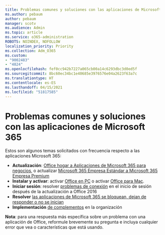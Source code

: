 ```yaml
---
title: Problemas comunes y soluciones con las aplicaciones de Microsoft 365
ms.author: pebaum
author: pebaum
manager: scotv
ms.audience: Admin
ms.topic: article
ms.service: o365-administration
ROBOTS: NOINDEX, NOFOLLOW
localization_priority: Priority
ms.collection: Adm_O365
ms.custom:
- "9002483"
- "4824"
ms.openlocfilehash: fef0cc942b7227a065cb00a14c6293dbc3d0ed5f
ms.sourcegitcommit: 8bc60ec34bc1e40685e3976576e04a2623f63a7c
ms.translationtype: HT
ms.contentlocale: es-ES
ms.lasthandoff: 04/15/2021
ms.locfileid: "51817585"
---
```

# <a name="common-issues-and-resolutions-with-microsoft-365-apps"></a>Problemas comunes y soluciones con las aplicaciones de Microsoft 365

Estos son algunos temas solicitados con frecuencia respecto a las aplicaciones Microsoft 365:

- **Actualización**: [Office hogar a Aplicaciones de Microsoft 365 para negocios](https://support.office.com/article/how-do-i-upgrade-office-ee68f6cf-422f-464a-82ec-385f65391350#OfficeVersion=Office_365_subscription), o actualizar [Microsoft 365 Empresa Estándar a Microsoft 365 Empresa Premium](https://docs.microsoft.com/microsoft-365/business/migrate-to-microsoft-365-business)
- **Instalar y activar**: activar [Office en PC](https://support.office.com/article/activate-office-5bd38f38-db92-448b-a982-ad170b1e187e) o activar [Office para Mac](https://support.office.com/article/activate-office-for-mac-7f6646b1-bb14-422a-9ad4-a53410fcefb2).
- **Iniciar sesión**: resolver [problemas de conexión](https://docs.microsoft.com/office365/troubleshoot/authentication/connection-issue-when-sign-in-office-2016) en el inicio de sesión después de la actualización a Office 2016
- **Resolver** [las aplicaciones de Microsoft 365 se bloquean, dejan de responder o no se inician](https://docs.microsoft.com/alchemyinsights/office-apps-don't-launch-start)
- **Implementación** [de complementos](https://docs.microsoft.com/microsoft-365/admin/manage/manage-deployment-of-add-ins?view=o365-worldwide) en la organización

**Nota**: para una respuesta más específica sobre un problema con una aplicación de Office, reformule brevemente su pregunta e incluya cualquier error que vea o características que está usando.
